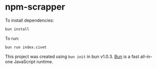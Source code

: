 # npm-scrapper

To install dependencies:

```bash
bun install
```

To run:

```bash
bun run index.civet
```

This project was created using `bun init` in bun v1.0.3. [Bun](https://bun.sh) is a fast all-in-one JavaScript runtime.
